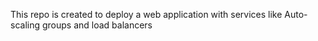 This repo is created to deploy a web application with services like Auto-scaling groups and load balancers
